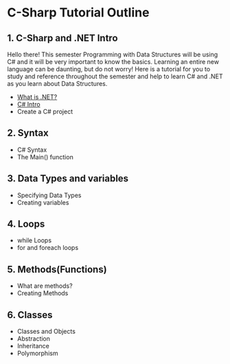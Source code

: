 # C-Sharp Tutorial Outline

## 1. C-Sharp and .NET Intro

Hello there! This semester Programming with Data Structures will be using C# and it will be very important to know the basics. Learning an entire new language can be daunting, but do not worry! Here is a tutorial for you to study and reference throughout the semester and help to learn C# and .NET as you learn about Data Structures.

* [What is .NET?](C-Sharpand.NET/.NET-intro.md)
* [C# Intro](C-Sharpand.NET/c-sharp-intro.md)
* Create a C# project

## 2. Syntax

* C# Syntax
* The Main() function

## 3. Data Types and variables

* Specifying Data Types
* Creating variables

## 4. Loops

* while Loops
* for and foreach loops

## 5. Methods(Functions)

* What are methods?
* Creating Methods

## 6. Classes

* Classes and Objects
* Abstraction
* Inheritance
* Polymorphism


